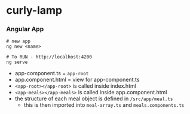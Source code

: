 # curly-lamp

### Angular App

```
# new app
ng new <name>

# To RUN - http://localhost:4200
ng serve

```
* app-component.ts = `app-root`
* app.component.html = view for app-component.ts
* `<app-root></app-root>` is called inside index.html
* `<app-meals></app-meals>` is called inside app.component.html
* the structure of each meal object is defined in `/src/app/meal.ts`
  * this is then imported into `meal-array.ts` and `meals.components.ts`